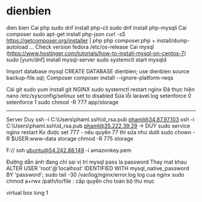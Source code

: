 # dienbien
dien bien
Cai php 
sudo dnf install php-cli
sudo dnf install php-mysqli
Cai composer
sudo apt-get install php-json
curl -sS https://getcomposer.org/installer | php
php composer.php + install/dump-autoload ...
Check version fedora
/etc/os-release
Cai mysql (https://www.hostinger.com/tutorials/how-to-install-mysql-on-centos-7)
sudo [yum/dnf] install mysql-server
sudo systemctl start mysqld

Import database
mysql
CREATE DATABASE dienbien;
use dienbien
source backup-file.sql;
Composer 
composer install --ignore-platform-reqs

Cài git sudo yum install  git
NGINX sudo systemctl restart nginx
Đã thực hiện
nano /etc/sysconfig/selinux
set to disabled
Sửa lỗi laravel.log
setenforce 0
setenforce 1
sudo chmod -R 777 app/storage 

---------- 
Server Duy 
ssh -i C:\Users\phaml\.ssh\id_rsa.pub phaml@34.87.97.103
ssh -i C:\Users\phaml\.ssh\id_rsa.pub phaml@35.222.39.29 -> DUY
sudo service nginx restart
Ko được set 777 - nếu quyền 77 thì sửa như dưới
sudo chown -R $USER:www-data storage
chmod -R 775 storage

F://
ssh ubuntu@54.242.88.149 -i amazonkey.pem


Đường dẫn ảnh đang chỉ sai vị trí
mysql pass la password
Thay mat khau
ALTER USER 'root'@'localhost' IDENTIFIED WITH mysql_native_password BY 'password';
sudo tail -30 /var/log/nginx/error.log   log cua nginx
sudo chmod a+rwx /path/to/file : cấp quyền cho toàn bộ thư mục

virtual box long 1
